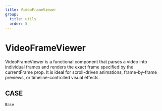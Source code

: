 ```yaml
---
title: VideoFrameViewer
group:
  title: utils
  order: 5
---
```


# VideoFrameViewer

VideoFrameViewer is a functional component that parses a video into individual frames and renders the exact frame specified by the currentFrame prop.
It is ideal for scroll-driven animations, frame-by-frame previews, or timeline-controlled visual effects.

## CASE

<code src="./demo/index.tsx">Base</code>
